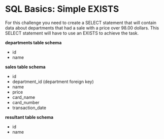# SQL Basics: Simple EXISTS

For this challenge you need to create a SELECT statement that will contain data about departments that had a sale with a price over 98.00 dollars. This SELECT statement will have to use an EXISTS to achieve the task.

**departments table schema**

* id
* name

**sales table schema**

* id
* department_id (department foreign key)
* name
* price
* card_name
* card_number
* transaction_date

**resultant table schema**

* id
* name
